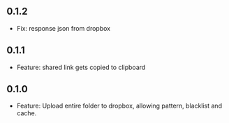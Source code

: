 ## 0.1.2

* Fix: response json from dropbox

## 0.1.1

* Feature: shared link gets copied to clipboard

## 0.1.0

* Feature: Upload entire folder to dropbox, allowing pattern, blacklist and cache.
